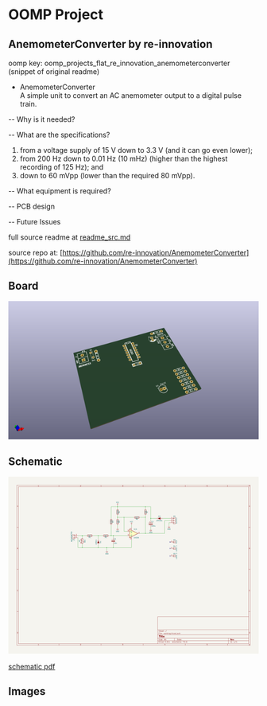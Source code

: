# OOMP Project  
## AnemometerConverter  by re-innovation  
  
oomp key: oomp_projects_flat_re_innovation_anemometerconverter  
(snippet of original readme)  
  
- AnemometerConverter  
A simple unit to convert an AC anemometer output to a digital pulse train.  
  
-- Why is it needed?  
  
-- What are the specifications?  
  
1) from a voltage supply of 15 V down to 3.3 V (and it can go even lower);  
2) from 200 Hz down to 0.01 Hz (10 mHz) (higher than the highest recording of 125 Hz); and  
3) down to 60 mVpp (lower than the required 80 mVpp).  
  
-- What equipment is required?  
  
-- PCB design  
  
  
-- Future Issues  
  
  
  full source readme at [readme_src.md](readme_src.md)  
  
source repo at: [https://github.com/re-innovation/AnemometerConverter](https://github.com/re-innovation/AnemometerConverter)  
## Board  
  
[![working_3d.png](working_3d_600.png)](working_3d.png)  
## Schematic  
  
[![working_schematic.png](working_schematic_600.png)](working_schematic.png)  
  
[schematic pdf](working_schematic.pdf)  
## Images  
